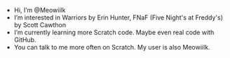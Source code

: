 -  Hi, I’m @Meowiilk
-  I’m interested in Warriors by Erin Hunter, FNaF (Five Night's at Freddy's) by Scott Cawthon
-  I’m currently learning more Scratch code. Maybe even real code with GitHub.
-  You can talk to me more often on Scratch. My user is also Meowiilk.

<!---
Meowiilk/Meowiilk is a ✨ special ✨ repository because its `README.md` (this file) appears on your GitHub profile.
You can click the Preview link to take a look at your changes.
--->
